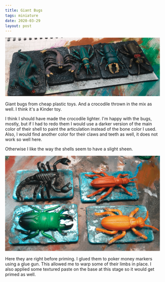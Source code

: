 ```yaml
---
title: Giant Bugs
tags: miniature
date: 2020-03-29
layout: post
---
```


![image-20200722151518528](image-20200722151518528.png)

Giant bugs from cheap plastic toys. And a crocodile thrown in the mix as well. I think it's a Kinder toy.

I think I should have made the crocodile lighter. I'm happy with the bugs, mostly, but if I had to redo them I would use a darker version of the main color of their shell to paint the articulation instead of the bone color I used. Also, I would find another color for their claws and teeth as well, it does not work so well here.

Otherwise I like the way the shells seem to have a slight sheen.

![image-20200722150528062](image-20200722150528062.png)

Here they are right before priming. I glued them to poker money markers using a glue gun. This allowed me to warp some of their limbs in place. I also applied some textured paste on the base at this stage so it would get primed as well.